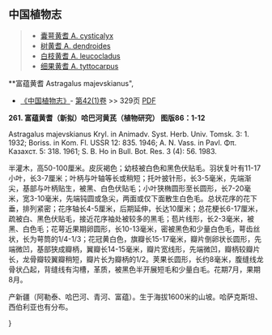 

## 中国植物志

> * [囊萼黄耆  A.  cysticalyx](Astragalus-cysticalyx-囊萼黄耆.md)
> * [树黄耆  A.  dendroides](Astragalus-dendroides-树黄耆.md)
> * [白枝黄耆  A.  leucocladus](Astragalus-leucocladus-白枝黄耆.md)
> * [细果黄耆  A.  tyttocarpus](Astragalus-tyttocarpus-细果黄耆.md)


**富蕴黄耆 Astragalus majevskianus",



* [《中国植物志》](http://www.iplant.cn/frps)- [第42(1)卷](http://www.iplant.cn/frps/vol/42(1)) >> 329页 [PDF](http://www.iplant.cn/frps/pdf/42(1)/329.pdf)


**261. 富蕴黄耆（新拟）哈巴河黄芪（植物研究） 图版86：1-12**

Astragalus majevskianus Kryl. in Animadv. Syst. Herb. Univ. Tomsk. 3: 1. 1932; Boriss. in Kom. Fl. USSR 12: 835. 1946; A. N. Vass. in Pavl. Φπ. Казахст. 5: 318. 1961; S. B. Ho in Bull. Bot. Res. 3 (4): 56. 1983.

半灌木，高50-100厘米。皮灰褐色；幼枝被白色和黑色伏贴毛。羽状复叶有11-17小叶，长3-7厘米；叶柄与叶轴等长或稍短；托叶披针形，长3-5毫米，先端渐尖，基部与叶柄贴生，被黑、白色伏贴毛；小叶狭椭圆形至长圆形，长7-20毫米，宽3-10毫米，先端钝圆或急尖，两面或仅下面散生白色毛。总状花序的花下垂，排列紧密；花序轴长4-5厘米，后期延伸，长达10厘米；总花梗长6-17厘米，疏被白、黑色伏贴毛，接近花序袖处被较多的黑毛；苞片线形，长2-3毫米，被黑、白色毛；花萼近果期卵圆形，长10-13毫米，密被黑色和少量白色毛，萼齿丝状，长为萼筒的1/4-1/3；花冠黄白色，旗瓣长15-17毫米，瓣片倒卵状长圆形，先端微凹，基部狭成瓣柄，翼瓣长14-15毫米，瓣片宽线形，先端微凹，瓣柄较瓣片长，龙骨瓣较翼瓣稍短，瓣片长为瓣柄的1/2。荚果长圆形，长约8毫米，腹缝线龙骨状凸起，背缝线有沟槽，革质，被黑色半开展短毛和少量白毛。花期7月，果期8月。

产新疆（阿勒泰、哈巴河、青河、富蕴）。生于海拔1600米的山坡。哈萨克斯坦、西伯利亚也有分布。



}